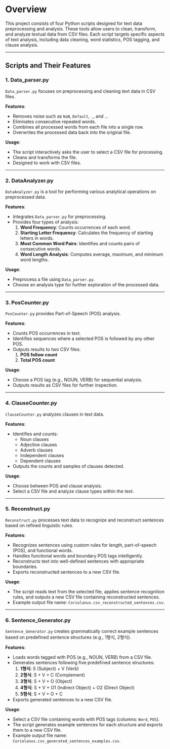 # Overview
This project consists of four Python scripts designed for text data preprocessing and analysis. These tools allow users to clean, transform, and analyze textual data from CSV files. Each script targets specific aspects of text analysis, including data cleaning, word statistics, POS tagging, and clause analysis.

---

## Scripts and Their Features

### 1. **Data_parser.py**
`Data_parser.py` focuses on preprocessing and cleaning text data in CSV files.

**Features**:
- Removes noise such as `NaN`, `Default`, `.`, and `,`.
- Eliminates consecutive repeated words.
- Combines all processed words from each file into a single row.
- Overwrites the processed data back into the original file.

**Usage**:
- The script interactively asks the user to select a CSV file for processing.
- Cleans and transforms the file.
- Designed to work with CSV files.

---

### 2. **DataAnalyzer.py**
`DataAnalyzer.py` is a tool for performing various analytical operations on preprocessed data.

**Features**:
- Integrates `Data_parser.py` for preprocessing.
- Provides four types of analysis:
  1. **Word Frequency**: Counts occurrences of each word.
  2. **Starting Letter Frequency**: Calculates the frequency of starting letters in words.
  3. **Most Common Word Pairs**: Identifies and counts pairs of consecutive words.
  4. **Word Length Analysis**: Computes average, maximum, and minimum word lengths.

**Usage**:
- Preprocess a file using `Data_parser.py`.
- Choose an analysis type for further exploration of the processed data.

---

### 3. **PosCounter.py**
`PosCounter.py` provides Part-of-Speech (POS) analysis.

**Features**:
- Counts POS occurrences in text.
- Identifies sequences where a selected POS is followed by any other POS.
- Outputs results to two CSV files:
  1. **POS follow count**
  2. **Total POS count**

**Usage**:
- Choose a POS tag (e.g., NOUN, VERB) for sequential analysis.
- Outputs results as CSV files for further inspection.

---

### 4. **ClauseCounter.py**
`ClauseCounter.py` analyzes clauses in text data.

**Features**:
- Identifies and counts:
  - Noun clauses
  - Adjective clauses
  - Adverb clauses
  - Independent clauses
  - Dependent clauses
- Outputs the counts and samples of clauses detected.

**Usage**:
- Choose between POS and clause analysis.
- Select a CSV file and analyze clause types within the text.

---

### 5. **Reconstruct.py**
`Reconstruct.py` processes text data to recognize and reconstruct sentences based on refined linguistic rules.

**Features**:
- Recognizes sentences using custom rules for length, part-of-speech (POS), and functional words.
- Handles functional words and boundary POS tags intelligently.
- Reconstructs text into well-defined sentences with appropriate boundaries.
- Exports reconstructed sentences to a new CSV file.

**Usage**:
- The script reads text from the selected file, applies sentence recognition rules, and outputs a new CSV file containing reconstructed sentences.
- Example output file name: `Coriolanus.csv_reconstructed_sentences.csv`.

---

### 6. **Sentence_Generator.py**
`Sentence_Generator.py` creates grammatically correct example sentences based on predefined sentence structures (e.g., 1형식, 2형식).

**Features**:
- Loads words tagged with POS (e.g., NOUN, VERB) from a CSV file.
- Generates sentences following five predefined sentence structures:
  1. **1형식**: S (Subject) + V (Verb)
  2. **2형식**: S + V + C (Complement)
  3. **3형식**: S + V + O (Object)
  4. **4형식**: S + V + O1 (Indirect Object) + O2 (Direct Object)
  5. **5형식**: S + V + O + C
- Exports generated sentences to a new CSV file.

**Usage**:
- Select a CSV file containing words with POS tags (columns: `Word`, `POS`).
- The script generates example sentences for each structure and exports them to a new CSV file.
- Example output file name: `Coriolanus.csv_generated_sentences_examples.csv`.

